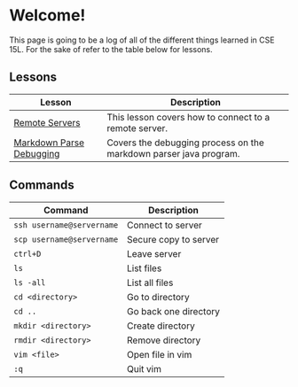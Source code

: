 # Welcome!
This page is going to be a log of all of the different things learned in CSE 15L. For the sake of refer to the table below for lessons.

## Lessons
| Lesson | Description |
| ------------ | ------------ |
| [Remote Servers](remote-servers.html) | This lesson covers how to connect to a remote server. |
| [Markdown Parse Debugging](markdown-parse-debugging.html) | Covers the debugging process on the markdown parser java program. |

## Commands
| Command | Description |
| ------------ | ------------ |
| `ssh username@servername` | Connect to server |
| `scp username@servername` | Secure copy to server |
| `ctrl+D` | Leave server |
| `ls` | List files |
| `ls -all` | List all files |
| `cd <directory>` | Go to directory |
| `cd ..` | Go back one directory |
| `mkdir <directory>` | Create directory |
| `rmdir <directory>` | Remove directory |
| `vim <file>` | Open file in vim |
| `:q` | Quit vim |